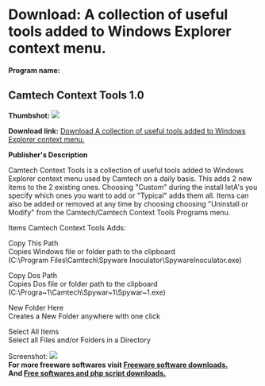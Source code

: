 # Download: A collection of useful tools added to Windows Explorer context menu.

**Program name:**

## Camtech Context Tools 1.0

  
**Thumbshot:** ![](http://www.freewarefiles.com/screenshot/CamtechContextSS_md.gif)   
  
**Download link:** [Download A collection of useful tools added to Windows Explorer context menu.](http://freesoftwares.boysofts.com/Camtech-Context-Tools_program_18046.html)  
  


**Publisher's Description**  
  


Camtech Context Tools is a collection of useful tools added to Windows Explorer context menu used by Camtech on a daily basis. This adds 2 new items to the 2 existing ones. Choosing "Custom" during the install letA's you specify which ones you want to add or "Typical" adds them all. Items can also be added or removed at any time by choosing choosing "Uninstall or Modify" from the Camtech/Camtech Context Tools Programs menu. 

Items Camtech Context Tools Adds:

Copy This Path  
Copies Windows file or folder path to the clipboard  
(C:\Program Files\Camtech\Spyware Inoculator\SpywareInoculator.exe)

Copy Dos Path  
Copies Dos file or folder path to the clipboard  
(C:\Progra~1\Camtech\Spywar~1\Spywar~1.exe)

New Folder Here  
Creates a New Folder anywhere with one click

Select All Items  
Select all Files and/or Folders in a Directory

  
  
Screenshot: ![](http://www.freewarefiles.com/screenshot/CamtechContextSS.gif)   
**For more freeware softwares visit [Freeware software downloads.](http://freesoftwares.boysofts.com/)**   
**And [Free softwares and php script downloads.](http://www.boysofts.com/)**
